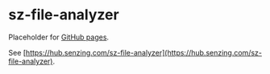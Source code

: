 # sz-file-analyzer

Placeholder for [GitHub pages](https://pages.github.com/).

See [https://hub.senzing.com/sz-file-analyzer](https://hub.senzing.com/sz-file-analyzer).
